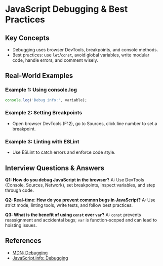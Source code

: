 # JavaScript Debugging & Best Practices

## Key Concepts
- Debugging uses browser DevTools, breakpoints, and console methods.
- Best practices: use `let`/`const`, avoid global variables, write modular code, handle errors, and comment wisely.

## Real-World Examples

### Example 1: Using console.log
```javascript
console.log('Debug info:', variable);
```

### Example 2: Setting Breakpoints
- Open browser DevTools (F12), go to Sources, click line number to set a breakpoint.

### Example 3: Linting with ESLint
- Use ESLint to catch errors and enforce code style.

## Interview Questions & Answers

**Q1: How do you debug JavaScript in the browser?**
A: Use DevTools (Console, Sources, Network), set breakpoints, inspect variables, and step through code.

**Q2: Real-time: How do you prevent common bugs in JavaScript?**
A: Use strict mode, linting tools, write tests, and follow best practices.

**Q3: What is the benefit of using `const` over `var`?**
A: `const` prevents reassignment and accidental bugs; `var` is function-scoped and can lead to hoisting issues.

## References
- [MDN: Debugging](https://developer.mozilla.org/en-US/docs/Learn/JavaScript/First_steps/Debugging)
- [JavaScript.info: Debugging](https://javascript.info/debugging-chrome)
